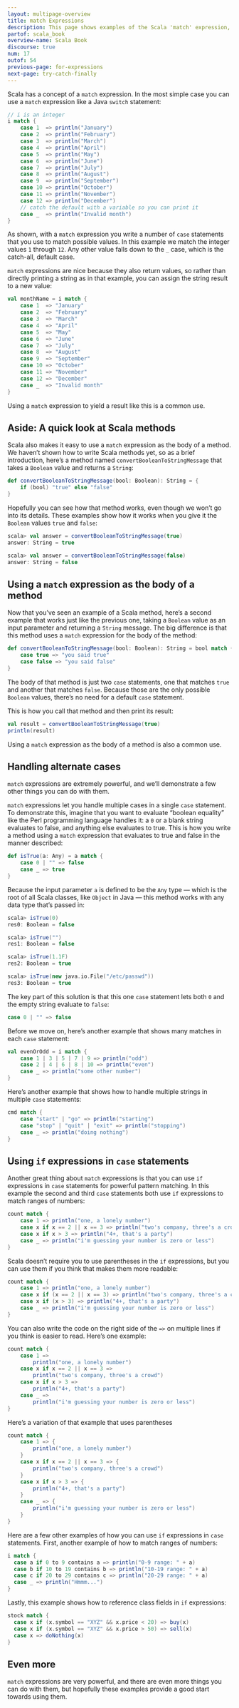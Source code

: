 ```yaml
---
layout: multipage-overview
title: match Expressions
description: This page shows examples of the Scala 'match' expression, including how to write match/case expressions.
partof: scala_book
overview-name: Scala Book
discourse: true
num: 17
outof: 54
previous-page: for-expressions
next-page: try-catch-finally
---
```



Scala has a concept of a `match` expression. In the most simple case you can use a `match` expression like a Java `switch` statement:

```scala
// i is an integer
i match {
    case 1  => println("January")
    case 2  => println("February")
    case 3  => println("March")
    case 4  => println("April")
    case 5  => println("May")
    case 6  => println("June")
    case 7  => println("July")
    case 8  => println("August")
    case 9  => println("September")
    case 10 => println("October")
    case 11 => println("November")
    case 12 => println("December")
    // catch the default with a variable so you can print it
    case _  => println("Invalid month")
}
```

As shown, with a `match` expression you write a number of `case` statements that you use to match possible values. In this example we match the integer values `1` through `12`. Any other value falls down to the `_` case, which is the catch-all, default case.

`match` expressions are nice because they also return values, so rather than directly printing a string as in that example, you can assign the string result to a new value:

```scala
val monthName = i match {
    case 1  => "January"
    case 2  => "February"
    case 3  => "March"
    case 4  => "April"
    case 5  => "May"
    case 6  => "June"
    case 7  => "July"
    case 8  => "August"
    case 9  => "September"
    case 10 => "October"
    case 11 => "November"
    case 12 => "December"
    case _  => "Invalid month"
}
```

Using a `match` expression to yield a result like this is a common use.



## Aside: A quick look at Scala methods

Scala also makes it easy to use a `match` expression as the body of a method. We haven’t shown how to write Scala methods yet, so as a brief introduction, here’s a method named `convertBooleanToStringMessage` that takes a `Boolean` value and returns a `String`:

```scala
def convertBooleanToStringMessage(bool: Boolean): String = {
    if (bool) "true" else "false"        
}
```

Hopefully you can see how that method works, even though we won’t go into its details. These examples show how it works when you give it the `Boolean` values `true` and `false`:

```scala
scala> val answer = convertBooleanToStringMessage(true)
answer: String = true

scala> val answer = convertBooleanToStringMessage(false)
answer: String = false
```



## Using a `match` expression as the body of a method

Now that you’ve seen an example of a Scala method, here’s a second example that works just like the previous one, taking a `Boolean` value as an input parameter and returning a `String` message. The big difference is that this method uses a `match` expression for the body of the method:

```scala
def convertBooleanToStringMessage(bool: Boolean): String = bool match {
    case true => "you said true"
    case false => "you said false"
}
```

The body of that method is just two `case` statements, one that matches `true` and another that matches `false`. Because those are the only possible `Boolean` values, there’s no need for a default `case` statement.

This is how you call that method and then print its result:

```scala
val result = convertBooleanToStringMessage(true)
println(result)
```

Using a `match` expression as the body of a method is also a common use.



## Handling alternate cases

`match` expressions are extremely powerful, and we’ll demonstrate a few other things you can do with them.

`match` expressions let you handle multiple cases in a single `case` statement. To demonstrate this, imagine that you want to evaluate “boolean equality” like the Perl programming language handles it: a `0` or a blank string evaluates to false, and anything else evaluates to true. This is how you write a method using a `match` expression that evaluates to true and false in the manner described:

```scala
def isTrue(a: Any) = a match {
    case 0 | "" => false
    case _ => true
}
```

Because the input parameter `a` is defined to be the `Any` type — which is the root of all Scala classes, like `Object` in Java — this method works with any data type that’s passed in:

```scala
scala> isTrue(0)
res0: Boolean = false

scala> isTrue("")
res1: Boolean = false

scala> isTrue(1.1F)
res2: Boolean = true

scala> isTrue(new java.io.File("/etc/passwd"))
res3: Boolean = true
```

The key part of this solution is that this one `case` statement lets both `0` and the empty string evaluate to `false`:

```scala
case 0 | "" => false
```

Before we move on, here’s another example that shows many matches in each `case` statement:

```scala
val evenOrOdd = i match {
    case 1 | 3 | 5 | 7 | 9 => println("odd")
    case 2 | 4 | 6 | 8 | 10 => println("even")
    case _ => println("some other number")
}
```

Here’s another example that shows how to handle multiple strings in multiple `case` statements:

```scala
cmd match {
    case "start" | "go" => println("starting")
    case "stop" | "quit" | "exit" => println("stopping")
    case _ => println("doing nothing")
}
```



## Using `if` expressions in `case` statements

Another great thing about `match` expressions is that you can use `if` expressions in `case` statements for powerful pattern matching. In this example the second and third `case` statements both use `if` expressions to match ranges of numbers:

```scala
count match {
    case 1 => println("one, a lonely number")
    case x if x == 2 || x == 3 => println("two's company, three's a crowd")
    case x if x > 3 => println("4+, that's a party")
    case _ => println("i'm guessing your number is zero or less")
}
```

Scala doesn’t require you to use parentheses in the `if` expressions, but you can use them if you think that makes them more readable:

```scala
count match {
    case 1 => println("one, a lonely number")
    case x if (x == 2 || x == 3) => println("two's company, three's a crowd")
    case x if (x > 3) => println("4+, that's a party")
    case _ => println("i'm guessing your number is zero or less")
}
```

You can also write the code on the right side of the `=>` on multiple lines if you think is easier to read. Here’s one example:

```scala
count match {
    case 1 => 
        println("one, a lonely number")
    case x if x == 2 || x == 3 => 
        println("two's company, three's a crowd")
    case x if x > 3 => 
        println("4+, that's a party")
    case _ => 
        println("i'm guessing your number is zero or less")
}
```

Here’s a variation of that example that uses parentheses

```scala
count match {
    case 1 => {
        println("one, a lonely number")
    }
    case x if x == 2 || x == 3 => {
        println("two's company, three's a crowd")
    }
    case x if x > 3 => {
        println("4+, that's a party")
    }
    case _ => {
        println("i'm guessing your number is zero or less")
    }
}
```

Here are a few other examples of how you can use `if` expressions in `case` statements. First, another example of how to match ranges of numbers:

```scala
i match {
  case a if 0 to 9 contains a => println("0-9 range: " + a)
  case b if 10 to 19 contains b => println("10-19 range: " + a)
  case c if 20 to 29 contains c => println("20-29 range: " + a)
  case _ => println("Hmmm...")
}
```

Lastly, this example shows how to reference class fields in `if` expressions:

```scala
stock match {
  case x if (x.symbol == "XYZ" && x.price < 20) => buy(x)
  case x if (x.symbol == "XYZ" && x.price > 50) => sell(x)
  case x => doNothing(x)
}
```


## Even more

`match` expressions are very powerful, and there are even more things you can do with them, but hopefully these examples provide a good start towards using them.








